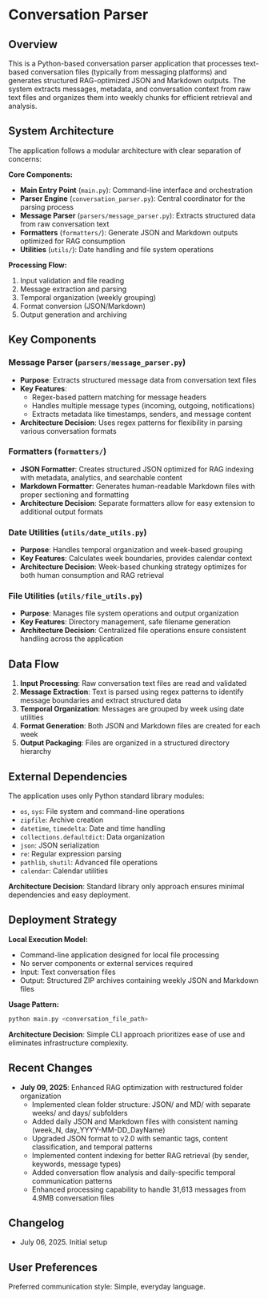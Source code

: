# Conversation Parser

## Overview

This is a Python-based conversation parser application that processes text-based conversation files (typically from messaging platforms) and generates structured RAG-optimized JSON and Markdown outputs. The system extracts messages, metadata, and conversation context from raw text files and organizes them into weekly chunks for efficient retrieval and analysis.

## System Architecture

The application follows a modular architecture with clear separation of concerns:

**Core Components:**
- **Main Entry Point** (`main.py`): Command-line interface and orchestration
- **Parser Engine** (`conversation_parser.py`): Central coordinator for the parsing process
- **Message Parser** (`parsers/message_parser.py`): Extracts structured data from raw conversation text
- **Formatters** (`formatters/`): Generate JSON and Markdown outputs optimized for RAG consumption
- **Utilities** (`utils/`): Date handling and file system operations

**Processing Flow:**
1. Input validation and file reading
2. Message extraction and parsing
3. Temporal organization (weekly grouping)
4. Format conversion (JSON/Markdown)
5. Output generation and archiving

## Key Components

### Message Parser (`parsers/message_parser.py`)
- **Purpose**: Extracts structured message data from conversation text files
- **Key Features**: 
  - Regex-based pattern matching for message headers
  - Handles multiple message types (incoming, outgoing, notifications)
  - Extracts metadata like timestamps, senders, and message content
- **Architecture Decision**: Uses regex patterns for flexibility in parsing various conversation formats

### Formatters (`formatters/`)
- **JSON Formatter**: Creates structured JSON optimized for RAG indexing with metadata, analytics, and searchable content
- **Markdown Formatter**: Generates human-readable Markdown files with proper sectioning and formatting
- **Architecture Decision**: Separate formatters allow for easy extension to additional output formats

### Date Utilities (`utils/date_utils.py`)
- **Purpose**: Handles temporal organization and week-based grouping
- **Key Features**: Calculates week boundaries, provides calendar context
- **Architecture Decision**: Week-based chunking strategy optimizes for both human consumption and RAG retrieval

### File Utilities (`utils/file_utils.py`)
- **Purpose**: Manages file system operations and output organization
- **Key Features**: Directory management, safe filename generation
- **Architecture Decision**: Centralized file operations ensure consistent handling across the application

## Data Flow

1. **Input Processing**: Raw conversation text files are read and validated
2. **Message Extraction**: Text is parsed using regex patterns to identify message boundaries and extract structured data
3. **Temporal Organization**: Messages are grouped by week using date utilities
4. **Format Generation**: Both JSON and Markdown files are created for each week
5. **Output Packaging**: Files are organized in a structured directory hierarchy

## External Dependencies

The application uses only Python standard library modules:
- `os`, `sys`: File system and command-line operations
- `zipfile`: Archive creation
- `datetime`, `timedelta`: Date and time handling
- `collections.defaultdict`: Data organization
- `json`: JSON serialization
- `re`: Regular expression parsing
- `pathlib`, `shutil`: Advanced file operations
- `calendar`: Calendar utilities

**Architecture Decision**: Standard library only approach ensures minimal dependencies and easy deployment.

## Deployment Strategy

**Local Execution Model:**
- Command-line application designed for local file processing
- No server components or external services required
- Input: Text conversation files
- Output: Structured ZIP archives containing weekly JSON and Markdown files

**Usage Pattern:**
```bash
python main.py <conversation_file_path>
```

**Architecture Decision**: Simple CLI approach prioritizes ease of use and eliminates infrastructure complexity.

## Recent Changes

- **July 09, 2025**: Enhanced RAG optimization with restructured folder organization
  - Implemented clean folder structure: JSON/ and MD/ with separate weeks/ and days/ subfolders
  - Added daily JSON and Markdown files with consistent naming (week_N, day_YYYY-MM-DD_DayName)
  - Upgraded JSON format to v2.0 with semantic tags, content classification, and temporal patterns
  - Implemented content indexing for better RAG retrieval (by sender, keywords, message types)
  - Added conversation flow analysis and daily-specific temporal communication patterns
  - Enhanced processing capability to handle 31,613 messages from 4.9MB conversation files

## Changelog

- July 06, 2025. Initial setup

## User Preferences

Preferred communication style: Simple, everyday language.